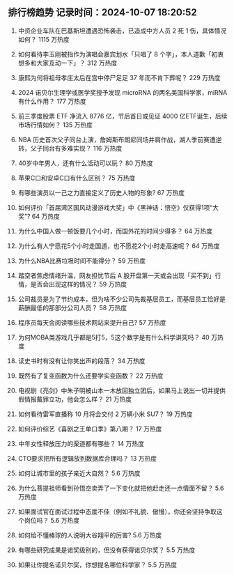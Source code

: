 
## 排行榜趋势 记录时间：2024-10-07 18:20:52
  
  1. 中资企业车队在巴基斯坦遭遇恐怖袭击，已造成中方人员 2 死 1 伤，具体情况如何？ 1115 万热度
    
  2. 如何看待李玉刚被指作为演唱会嘉宾划水「只唱了 8 个字」，本人道歉「初衷想多和大家互动一下」？ 312 万热度
    
  3. 康熙为何将祖母孝庄太后在宫中停尸足足 37 年而不肯下葬呢？ 229 万热度
    
  4. 2024 诺贝尔生理学或医学奖授予发现 microRNA 的两名美国科学家，miRNA 有什么作用？ 177 万热度
    
  5. 前三季度股票 ETF 净流入 8776 亿，节后首日或见证 4000 亿ETF诞生，后续市场行情如何？ 135 万热度
    
  6. NBA 历史首次父子同台上演，詹姆斯布朗尼同场并肩作战，湖人季前赛遭逆转，父子同台有多难实现？ 116 万热度
    
  7. 40岁中年男人，还有什么活动可以玩？ 80 万热度
    
  8. 苹果C口和安卓C口有什么区别？ 75 万热度
    
  9. 有哪些演员以一己之力直接定义了历史人物的形象? 67 万热度
    
  10. 如何评价「首届湾区国风动漫游戏大奖」中《黑神话：悟空》仅获得1项“大奖”? 64 万热度
    
  11. 为什么中国人做一顿饭要几个小时，而国外花的时间少得多？ 64 万热度
    
  12. 为什么有人宁愿花5个小时走国道，也不愿花2个小时走高速呢？ 64 万热度
    
  13. 为什么NBA比赛垃圾时间不能得分？ 59 万热度
    
  14. 踏空者焦虑情绪升温，网友担忧节后 A 股开盘第一天或会出现「买不到」行情，是否会出现这样的情况？ 59 万热度
    
  15. 公司裁员是为了节约成本，但为啥不少公司先裁基层员工，而基层员工恰好是薪酬最低的那部分公司人员？ 58 万热度
    
  16. 程序员每天会阅读哪些技术网站来提升自己? 57 万热度
    
  17. 为何MOBA类游戏几乎都是5打5，5这个数字是有什么科学讲究吗？ 40 万热度
    
  18. 读史书时有没有让你笑出声的段落？ 34 万热度
    
  19. 既然有了复变函数为什么还要学实变函数？ 22 万热度
    
  20. 电视剧《亮剑》中朱子明被山本一木放回独立团后，如果马上说出一切并提供假情报戴罪立功，他会怎么样？ 21 万热度
    
  21. 如何看待雷军直播称 10 月将会交付 2 万辆小米 SU7？ 19 万热度
    
  22. 如何评价综艺《喜剧之王单口季》第八期？ 17 万热度
    
  23. 中年女性释放压力的渠道都有哪些？ 14 万热度
    
  24. CTO要求把所有逻辑放到数据库合理吗？ 13 万热度
    
  25. 如何让城市里的孩子亲近大自然？ 5.6 万热度
    
  26. 为什么菩提祖师看到孙悟空卖弄了一下变化就把他赶走还一点情面不留？ 5.6 万热度
    
  27. 如果面试官在面试过程中态度不佳（例如不礼貌、傲慢），你还会坚持争取这个岗位吗？ 5.6 万热度
    
  28. 如何给不懂棒球的人说明大谷翔平的厉害? 5.6 万热度
    
  29. 有哪些研究成果是诺奖级别的，但没有获得诺贝尔奖？ 5.5 万热度
    
  30. 如果让你提名诺贝尔奖，你想提名哪位科学家？ 5.5 万热度
    